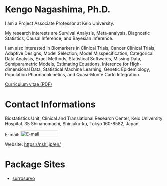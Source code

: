 
# Kengo Nagashima, Ph.D.

I am a Project Associate Professor at Keio University.

My research interests are Survival Analysis, Meta-analysis, Diagnostic Statistics, Causal Inference, and Bayesian Inference.

I am also interested in Biomarkers in Clinical Trials, Cancer Clinical Trials, Adaptive Designs, Model Selection, Model Misspecification, Categorical Data Analysis, Exact Methods, Statistical Softwares, Missing Data, Semiparametric Models, Estimating Equations, Inference for High-dimensional Data, Statistical Machine Learning, Genetic Epidemiology, Population Pharmacokinetics, and Quasi-Monte Carlo Integration.

<a href="https://nshi.jp/cv.pdf" target="_blank">Curriculum vitae (PDF)</a>


# Contact Informations

Biostatistics Unit, Clinical and Translational Research Center, Keio University Hospital.
35 Shinanomachi, Shinjuku-ku, Tokyo 160-8582, Japan.

E-mail: <a href="&#109;&#97;&#105;&#108;&#116;&#111;&colon;&#110;&#115;&#104;&#105;&commat;&#107;&#101;&#105;&#111;&period;&#106;&#112;" target="_blank"><img src="https://nshi.jp/img/emimg.png" alt="E-mail" width="120" height="18"></a>

Website: <a href="https://nshi.jp/en/" target="_blank">https://nshi.jp/en/</a>


# Package Sites

- <a href="https://nshi-stat.github.io/surrosurvo/" target="_blank">surrosurvo</a>
